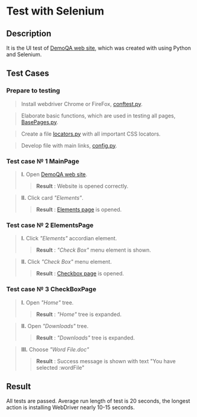 # Test with Selenium

## Description

It is the UI test of [DemoQA web site](https://demoqa.com/), which was created 
with using Python and Selenium.

## Test Cases

### Prepare to testing

> Install webdriver Chrome or FireFox, [conftest.py](https://github.com/NadyuhaS/Technical-Interview/blob/main/07.03.2023/conftest.py).

> Elaborate basic functions, which are used in testing all pages,
> [BasePages.py](https://github.com/NadyuhaS/Technical-Interview/blob/main/07.03.2023/BasePage.py).

> Create a file [locators.py](https://github.com/NadyuhaS/Technical-Interview/blob/main/07.03.2023/locators.py) with all important CSS locators. 

> Develop file with main links, [config.py]().

### Test case № 1 MainPage

> **I.** Open [DemoQA web site](https://demoqa.com/).
> > **Result** : Website is opened correctly.

> **II.** Click card *"Elements"*.
> > **Result** : [Elements page](https://demoqa.com/elements) is opened.

### Test case № 2 ElementsPage

> **I.** Click *"Elements"* accordian element.
> > **Result** : *"Check Box"* menu element is shown.

> **II.** Click *"Check Box"* menu element.
> > **Result** : [Checkbox page](https://demoqa.com/checkbox) is opened.

### Test case № 3 CheckBoxPage

> **I.** Open *"Home"* tree.
> > **Result** : *"Home"* tree is expanded.

> **II.** Open *"Downloads"* tree.
> > **Result** : *"Downloads"* tree is expanded.

> **III.** Choose *"Word File.doc"*
> > **Result** : Success message is shown with text "You have selected :wordFile"

## Result

All tests are passed. Average run length of test is 20 seconds,
the longest action is installing WebDriver nearly 10-15 seconds.
